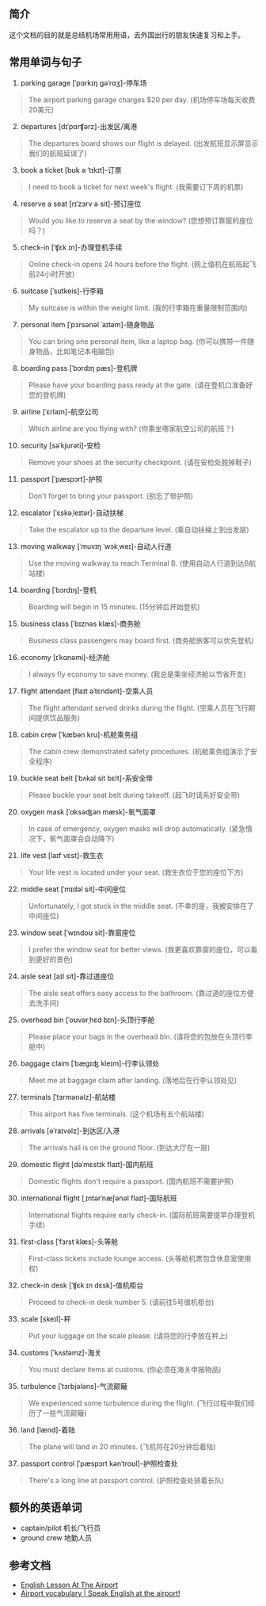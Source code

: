 ## 简介

这个文档的目的就是总结机场常用用语，去外国出行的朋友快速复习和上手。

## 常用单词与句子
1. parking garage [ˈpɑrkɪŋ ɡəˈrɑʒ]-停车场
  > The airport parking garage charges $20 per day.
  > (机场停车场每天收费20美元)

2. departures [dɪˈpɑrʧərz]-出发区/离港
  > The departures board shows our flight is delayed.
  > (出发航班显示屏显示我们的航班延误了)

3. book a ticket [bʊk ə ˈtɪkɪt]-订票
  > I need to book a ticket for next week's flight.
  > (我需要订下周的机票)

4. reserve a seat [rɪˈzɜrv ə sit]-预订座位
  > Would you like to reserve a seat by the window?
  > (您想预订靠窗的座位吗？)

5. check-in [ˈʧɛk ɪn]-办理登机手续
  > Online check-in opens 24 hours before the flight.
  > (网上值机在航班起飞前24小时开放)

6. suitcase [ˈsutkeis]-行李箱
  > My suitcase is within the weight limit.
  > (我的行李箱在重量限制范围内)

7. personal item [ˈpɜrsənəl ˈaɪtəm]-随身物品
  > You can bring one personal item, like a laptop bag.
  > (你可以携带一件随身物品，比如笔记本电脑包)

8. boarding pass [ˈbɔrdɪŋ pæs]-登机牌
  > Please have your boarding pass ready at the gate.
  > (请在登机口准备好您的登机牌)

9. airline [ˈɛrlaɪn]-航空公司
  > Which airline are you flying with?
  > (你乘坐哪家航空公司的航班？)

10. security [səˈkjʊrəti]-安检
  > Remove your shoes at the security checkpoint.
  > (请在安检处脱掉鞋子)

11. passport [ˈpæspɔrt]-护照
  > Don't forget to bring your passport.
  > (别忘了带护照)

12. escalator [ˈɛskəˌleɪtər]-自动扶梯
  > Take the escalator up to the departure level.
  > (乘自动扶梯上到出发层)

13. moving walkway [ˈmuvɪŋ ˈwɔkˌweɪ]-自动人行道
  > Use the moving walkway to reach Terminal B.
  > (使用自动人行道到达B航站楼)

14. boarding [ˈbɔrdɪŋ]-登机
  > Boarding will begin in 15 minutes.
  > (15分钟后开始登机)

15. business class [ˈbɪznəs klæs]-商务舱
  > Business class passengers may board first.
  > (商务舱旅客可以优先登机)

16. economy [ɪˈkɑnəmi]-经济舱
  > I always fly economy to save money.
  > (我总是乘坐经济舱以节省开支)

17. flight attendant [flaɪt əˈtɛndənt]-空乘人员
  > The flight attendant served drinks during the flight.
  > (空乘人员在飞行期间提供饮品服务)

18. cabin crew [ˈkæbən kru]-机舱乘务组
  > The cabin crew demonstrated safety procedures.
  > (机舱乘务组演示了安全程序)

19. buckle seat belt [ˈbʌkəl sit bɛlt]-系安全带
  > Please buckle your seat belt during takeoff.
  > (起飞时请系好安全带)

20. oxygen mask [ˈɑksəʤən mæsk]-氧气面罩
  > In case of emergency, oxygen masks will drop automatically.
  > (紧急情况下，氧气面罩会自动降下)

21. life vest [laɪf vɛst]-救生衣
  > Your life vest is located under your seat.
  > (救生衣位于您的座位下方)

22. middle seat [ˈmɪdəl sit]-中间座位
  > Unfortunately, I got stuck in the middle seat.
  > (不幸的是，我被安排在了中间座位)

23. window seat [ˈwɪndoʊ sit]-靠窗座位
  > I prefer the window seat for better views.
  > (我更喜欢靠窗的座位，可以看到更好的景色)

24. aisle seat [aɪl sit]-靠过道座位
  > The aisle seat offers easy access to the bathroom.
  > (靠过道的座位方便去洗手间)

25. overhead bin [ˈoʊvərˌhɛd bɪn]-头顶行李舱
  > Please place your bags in the overhead bin.
  > (请将您的包放在头顶行李舱中)

26. baggage claim [ˈbæɡɪʤ kleɪm]-行李认领处
  > Meet me at baggage claim after landing.
  > (落地后在行李认领处见)

27. terminals [ˈtɜrmənəlz]-航站楼
  > This airport has five terminals.
  > (这个机场有五个航站楼)

28. arrivals [əˈraɪvəlz]-到达区/入港
  > The arrivals hall is on the ground floor.
  > (到达大厅在一层)

29. domestic flight [dəˈmɛstɪk flaɪt]-国内航班
  > Domestic flights don't require a passport.
  > (国内航班不需要护照)

30. international flight [ˌɪntərˈnæʃənəl flaɪt]-国际航班
  > International flights require early check-in.
  > (国际航班需要提早办理登机手续)

31. first-class [ˈfɜrst klæs]-头等舱
  > First-class tickets include lounge access.
  > (头等舱机票包含休息室使用权)

32. check-in desk [ˈʧɛk ɪn dɛsk]-值机柜台
  > Proceed to check-in desk number 5.
  > (请前往5号值机柜台)

33. scale [skeɪl]-秤
  > Put your luggage on the scale please.
  > (请将您的行李放在秤上)

34. customs [ˈkʌstəmz]-海关
  > You must declare items at customs.
  > (你必须在海关申报物品)

35. turbulence [ˈtɜrbjələns]-气流颠簸
  > We experienced some turbulence during the flight.
  > (飞行过程中我们经历了一些气流颠簸)

36. land [lænd]-着陆
  > The plane will land in 20 minutes.
  > (飞机将在20分钟后着陆)

37. passport control [ˈpæspɔrt kənˈtroʊl]-护照检查处
  > There's a long line at passport control.
  > (护照检查处排着长队)

## 额外的英语单词

- captain/pilot 机长/飞行员
- ground crew 地勤人员

## 参考文档

- [English Lesson At The Airport](https://www.youtube.com/watch?v=W5mLt9jVYcs&t=12s&ab_channel=AriannitalaGringa)
- [Airport vocabulary | Speak English at the airport!](https://www.youtube.com/watch?v=-IRIJpA7FzY&ab_channel=POCEnglish)